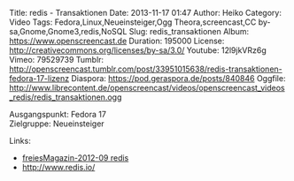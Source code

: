 Title: redis - Transaktionen
Date: 2013-11-17 01:47
Author: Heiko
Category: Video
Tags: Fedora,Linux,Neueinsteiger,Ogg Theora,screencast,CC by-sa,Gnome,Gnome3,redis,NoSQL
Slug: redis_transaktionen
Album: https://www.openscreencast.de
Duration: 195000
License: http://creativecommons.org/licenses/by-sa/3.0/
Youtube: 12l9jkVRz6g
Vimeo: 79529739
Tumblr: http://openscreencast.tumblr.com/post/33951015638/redis-transaktionen-fedora-17-lizenz
Diaspora: https://pod.geraspora.de/posts/840846
Oggfile: http://www.librecontent.de/openscreencast/videos/openscreencast_videos_redis/redis_transaktionen.ogg

Ausgangspunkt: Fedora 17  
Zielgruppe: Neueinsteiger  

Links:

  * [freiesMagazin-2012-09 redis](http://www.freiesmagazin.de/mobil/freiesMagazin-2012-09.html#12_09_redis "Link zu freiesMagazin-2012-09")
  * <http://www.redis.io/>

